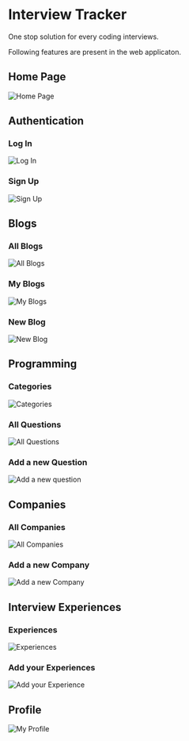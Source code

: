 # Interview Tracker

One stop solution for every coding interviews.

Following features are present in the web applicaton.

## Home Page
![Home Page](demo/homepage.png)

## Authentication
### Log In
![Log In](demo/login.png)
### Sign Up
![Sign Up](demo/signup.png)

## Blogs
### All Blogs
![All Blogs](demo/allblogs.png)
### My Blogs
![My Blogs](demo/myblogs.png)
### New Blog
![New Blog](demo/newblog.png)

## Programming
### Categories
![Categories](demo/categories.png)
### All Questions
![All Questions](demo/allquestions.png)
### Add a new Question
![Add a new question](demo/addanewquestion.png)

## Companies
### All Companies
![All Companies](demo/allcompanies.png)
### Add a new Company
![Add a new Company](demo/addanewcompany.png)

## Interview Experiences
### Experiences
![Experiences](demo/experiences.png)
### Add your Experiences
![Add your Experience](demo/addyourexperience.png)

## Profile
![My Profile](demo/profile.png)
